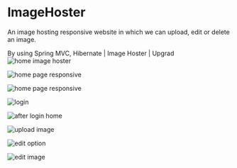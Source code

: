  # ImageHoster
An image hosting responsive website in which we can upload, edit or delete an image. 

By using  Spring MVC, Hibernate | Image Hoster | Upgrad
![home image hoster](https://user-images.githubusercontent.com/48183983/126872256-10c74715-a386-4fbc-bab1-7bf307f8081a.PNG)



![home page responsive](https://user-images.githubusercontent.com/48183983/126872261-ce4f1df8-0f48-4945-a150-0938f9b421f3.PNG)



![home page responsive](https://user-images.githubusercontent.com/48183983/126872315-2ffaa753-75a0-4340-88ac-d3e04c8c2562.PNG)



![login](https://user-images.githubusercontent.com/48183983/126872268-69281c9a-1756-4145-927c-667f2e5dd911.PNG)



![after login home ](https://user-images.githubusercontent.com/48183983/126872348-c5965903-6bf1-473b-be7d-6463fe4ec62d.PNG)



![upload image](https://user-images.githubusercontent.com/48183983/126872326-ec21aec3-c1e7-43bd-b9d6-7db0e6a1c5f2.PNG)



![edit option](https://user-images.githubusercontent.com/48183983/126872363-1c7beb26-5d69-4294-9825-e9c16d5ebe86.PNG)



![edit image](https://user-images.githubusercontent.com/48183983/126872378-f789b2d9-bdc2-452d-b1eb-2010fd8d59af.PNG)





